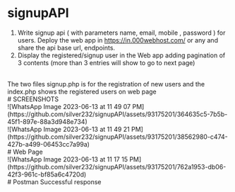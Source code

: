 # signupAPI
1. Write signup api ( with parameters name, email, mobile , password ) for users. Deploy the web app in  https://in.000webhost.com/ or any and share the api base url, endpoints.
2. Display the registered/signup user in the Web app adding pagination of 3 contents (more than 3 entries will show to go to next page)
<br>
The two files signup.php is for the registration of new users and the index.php shows the registered users on web page
<br>
# SCREENSHOTS  
<br>
![WhatsApp Image 2023-06-13 at 11 49 07 PM](https://github.com/silver232/signupAPI/assets/93175201/364635c5-7b5b-45f1-897e-88a3d948e734)
<br>
![WhatsApp Image 2023-06-13 at 11 49 21 PM](https://github.com/silver232/signupAPI/assets/93175201/38562980-c474-427b-a499-06453cc7a99a)
<br>
# Web Page
<br>
![WhatsApp Image 2023-06-13 at 11 17 15 PM](https://github.com/silver232/signupAPI/assets/93175201/762a1953-db06-42f3-961c-bf85a6c4720d)
<br>
# Postman Successful response


